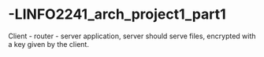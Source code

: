 # -LINFO2241_arch_project1_part1
Client - router - server application, server should serve files, encrypted with a key given by the client.
